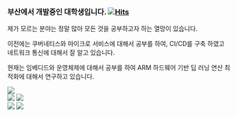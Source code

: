 ### 부산에서 개발중인 대학생입니다. [![Hits](https://hits.seeyoufarm.com/api/count/incr/badge.svg?url=https%3A%2F%2Fgithub.com%2FPiorosen%2Fhit-counter&count_bg=%2379C83D&title_bg=%23555555&icon=&icon_color=%23E7E7E7&title=hits&edge_flat=false)](https://hits.seeyoufarm.com)

제가 모르는 분야는 정말 많아 모든 것을 공부하고자 하는 열망이 있습니다.

이전에는 쿠버네티스와 마이크로 서비스에 대해서 공부를 하여, CI/CD를 구축 하였고 네트워크 통신에 대해서 잘 알고 있습니다.

현재는 임베디드와 운영체제에 대해서 공부를 하여 ARM 하드웨어 기반 딥 러닝 연산 최적화에 대해서 연구하고 있습니다.

![](http://github-profile-summary-cards.vercel.app/api/cards/profile-details?username=Piorosen&theme=gruvbox)  
![](http://github-profile-summary-cards.vercel.app/api/cards/repos-per-language?username=Piorosen&theme=gruvbox)
![](http://github-profile-summary-cards.vercel.app/api/cards/most-commit-language?username=Piorosen&theme=gruvbox)  
![](http://github-profile-summary-cards.vercel.app/api/cards/stats?username=Piorosen&theme=gruvbox)
![](http://github-profile-summary-cards.vercel.app/api/cards/productive-time?username=Piorosen&theme=gruvbox&utcOffset=0)
  
<!-- [![solved.ac tier](http://mazassumnida.wtf/api/generate_badge?boj=aoikazto)](https://solved.ac/aoikazto) -->
